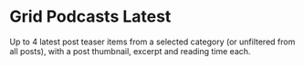 # Grid Podcasts Latest

Up to 4 latest post teaser items from a selected category (or unfiltered from all posts), with a post thumbnail, excerpt and reading time each.
